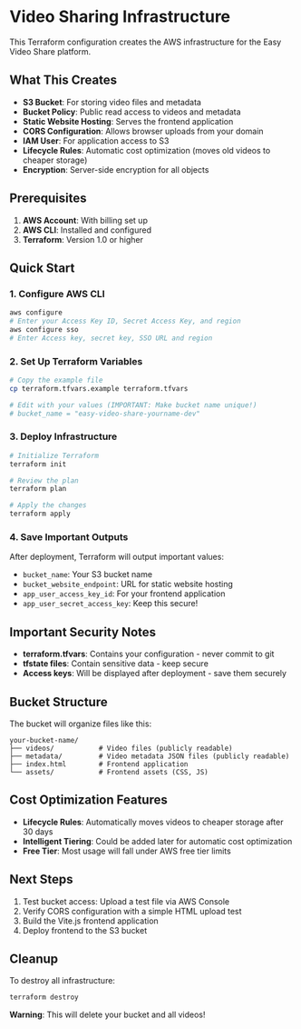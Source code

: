 # Video Sharing Infrastructure

This Terraform configuration creates the AWS infrastructure for the Easy Video Share platform.

## What This Creates

- **S3 Bucket**: For storing video files and metadata
- **Bucket Policy**: Public read access to videos and metadata
- **Static Website Hosting**: Serves the frontend application
- **CORS Configuration**: Allows browser uploads from your domain
- **IAM User**: For application access to S3
- **Lifecycle Rules**: Automatic cost optimization (moves old videos to cheaper storage)
- **Encryption**: Server-side encryption for all objects

## Prerequisites

1. **AWS Account**: With billing set up
2. **AWS CLI**: Installed and configured
3. **Terraform**: Version 1.0 or higher

## Quick Start

### 1. Configure AWS CLI
```bash
aws configure
# Enter your Access Key ID, Secret Access Key, and region
aws configure sso
# Enter Access key, secret key, SSO URL and region
```

### 2. Set Up Terraform Variables
```bash
# Copy the example file
cp terraform.tfvars.example terraform.tfvars

# Edit with your values (IMPORTANT: Make bucket name unique!)
# bucket_name = "easy-video-share-yourname-dev"
```

### 3. Deploy Infrastructure
```bash
# Initialize Terraform
terraform init

# Review the plan
terraform plan

# Apply the changes
terraform apply
```

### 4. Save Important Outputs
After deployment, Terraform will output important values:
- `bucket_name`: Your S3 bucket name
- `bucket_website_endpoint`: URL for static website hosting
- `app_user_access_key_id`: For your frontend application
- `app_user_secret_access_key`: Keep this secure!

## Important Security Notes

- **terraform.tfvars**: Contains your configuration - never commit to git
- **tfstate files**: Contain sensitive data - keep secure
- **Access keys**: Will be displayed after deployment - save them securely

## Bucket Structure

The bucket will organize files like this:
```
your-bucket-name/
├── videos/           # Video files (publicly readable)
├── metadata/         # Video metadata JSON files (publicly readable)
├── index.html        # Frontend application
└── assets/           # Frontend assets (CSS, JS)
```

## Cost Optimization Features

- **Lifecycle Rules**: Automatically moves videos to cheaper storage after 30 days
- **Intelligent Tiering**: Could be added later for automatic cost optimization
- **Free Tier**: Most usage will fall under AWS free tier limits

## Next Steps

1. Test bucket access: Upload a test file via AWS Console
2. Verify CORS configuration with a simple HTML upload test
3. Build the Vite.js frontend application
4. Deploy frontend to the S3 bucket

## Cleanup

To destroy all infrastructure:
```bash
terraform destroy
```

**Warning**: This will delete your bucket and all videos! 